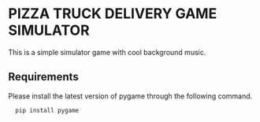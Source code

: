 # PIZZA TRUCK DELIVERY GAME SIMULATOR

This is a simple simulator game with cool background music.

## Requirements

Please install the latest version of pygame through the following command.

```bash
  pip install pygame
```
